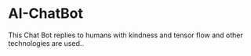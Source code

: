 # AI-ChatBot

This Chat Bot replies to humans with kindness
and tensor flow and other technologies are used..
